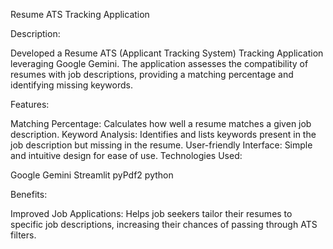 Resume ATS Tracking Application

Description:

Developed a Resume ATS (Applicant Tracking System) Tracking Application leveraging Google Gemini. The application assesses the compatibility of resumes with job descriptions, providing a matching percentage and identifying missing keywords.

Features:

Matching Percentage: Calculates how well a resume matches a given job description.
Keyword Analysis: Identifies and lists keywords present in the job description but missing in the resume.
User-friendly Interface: Simple and intuitive design for ease of use.
Technologies Used:

Google Gemini
Streamlit
pyPdf2
python

Benefits:

Improved Job Applications: Helps job seekers tailor their resumes to specific job descriptions, increasing their chances of passing through ATS filters.
